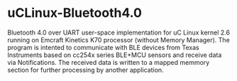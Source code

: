uCLinux-Bluetooth4.0
====================

Bluetooth 4.0 over UART user-space implementation for uC Linux kernel 2.6 running on Emcraft Kinetics K70 processor (without Memory Manager). The program is intented to communicate with BLE devices from Texas Instruments based on cc254x series BLE+MCU sensors and receive data via Notifications. The received data is written to a mapped memmory section for further processing by another application.
